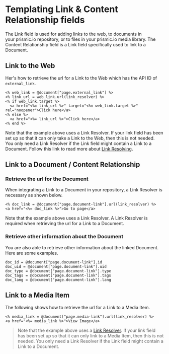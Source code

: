 # Templating Link & Content Relationship fields

The Link field is used for adding links to the web, to documents in your prismic.io repository, or to files in your prismic.io media library. The Content Relationship field is a Link field specifically used to link to a Document.

## Link to the Web

Her's how to retrieve the url for a Link to the Web which has the API ID of `external_link`.

```
<% web_link = @document["page.external_link"] %>
<% link_url = web_link.url(link_resolver) %>
<% if web_link.target %>
  <a href="<%= link_url %>" target="<%= web_link.target %>" rel="noopener">Click here</a>
<% else %>
  <a href="<%= link_url %>">Click here</a>
<% end %>
```

Note that the example above uses a Link Resolver. If your link field has been set up so that it can only take a Link to the Web, then this is not needed. You only need a Link Resolver if the Link field might contain a Link to a Document. Follow this link to read more about [Link Resolving](../04-beyond-the-api/01-link-resolving.md).

## Link to a Document / Content Relationship

### Retrieve the url for the Document

When integrating a Link to a Document in your repository, a Link Resolver is necessary as shown below.

```
<% doc_link = @document["page.document-link"].url(link_resolver) %>
<a href="<%= doc_link %>">Go to page</a>
```

Note that the example above uses a Link Resolver. A Link Resolver is required when retrieving the url for a Link to a Document.

### Retrieve other information about the Document

You are also able to retrieve other information about the linked Document. Here are some examples.

```
doc_id = @document["page.document-link"].id
doc_uid = @document["page.document-link"].uid
doc_type = @document["page.document-link"].type
doc_tags = @document["page.document-link"].tags
doc_lang = @document["page.document-link"].lang
```

## Link to a Media Item

The following shows how to retrieve the url for a Link to a Media Item.

```
<% media_link = @document["page.media-link"].url(link_resolver) %>
<a href="<%= media_link %>">View Image</a>
```

> Note that the example above uses a [Link Resolver](../04-beyond-the-api/01-link-resolving.md). If your link field has been set up so that it can only link to a Media Item, then this is not needed. You only need a Link Resolver if the Link field might contain a Link to a Document.
